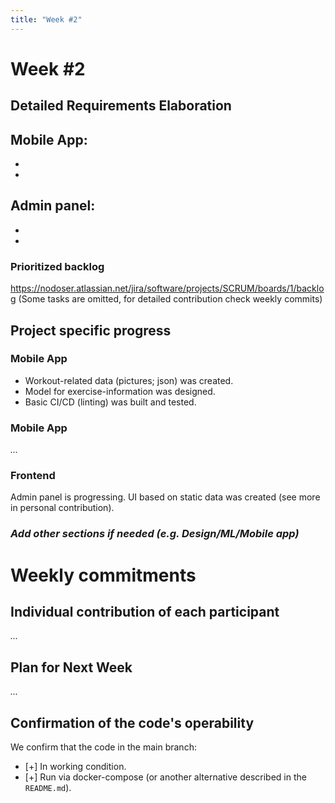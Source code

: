 ```yaml
---
title: "Week #2"
---
```


# **Week #2**

## Detailed Requirements Elaboration

Mobile App:
- 
- 
- 

Admin panel:
-
-
-

### Prioritized backlog

https://nodoser.atlassian.net/jira/software/projects/SCRUM/boards/1/backlog
(Some tasks are omitted, for detailed contribution check weekly commits)

## Project specific progress

### Mobile App

- Workout-related data (pictures; json) was created.
- Model for exercise-information was designed. 
- Basic CI/CD (linting) was built and tested. 

### Mobile App

*...*

### Frontend

Admin panel is progressing.
UI based on static data was created (see more in personal contribution).


### *Add other sections if needed (e.g. Design/ML/Mobile app)*


# Weekly commitments

## Individual contribution of each participant

*...*

## Plan for Next Week

*...*

## Confirmation of the code's operability

We confirm that the code in the main branch:
- [+] In working condition.
- [+] Run via docker-compose (or another alternative described in the `README.md`).